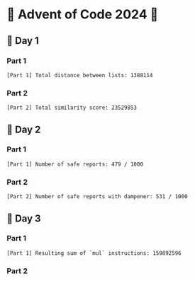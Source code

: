 # 🎄 Advent of Code 2024 🎄


## 📅 Day 1

### Part 1
```
[Part 1] Total distance between lists: 1388114
```

### Part 2
```
[Part 2] Total similarity score: 23529853
```


## 📅 Day 2

### Part 1
```
[Part 1] Number of safe reports: 479 / 1000
```

### Part 2
```
[Part 2] Number of safe reports with dampener: 531 / 1000
```


## 📅 Day 3

### Part 1
```
[Part 1] Resulting sum of `mul` instructions: 159892596
```

### Part 2
```

```
